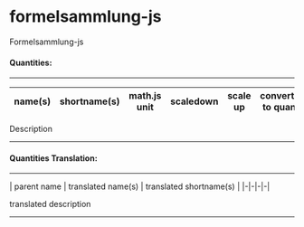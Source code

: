 # formelsammlung-js
Formelsammlung-js



#### Quantities:

-------------
| name(s) | shortname(s) | math.js unit | scaledown  | scale up | convertable to quantity | 
|-|-|-|-|-|-|

Description

-------------

#### Quantities Translation:

---------
| parent name | translated name(s) | translated shortname(s) | 
|-|-|-|-|

translated description

---------


